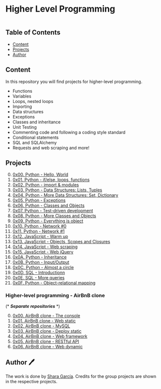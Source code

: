# Higher Level Programming

<p><img src="https://s3.amazonaws.com/intranet-projects-files/holbertonschool-higher-level_programming+/231/48a9fdbd67c84a328a9df9ec8d93b9ac2458ac37721d7d53e51a27fb2bdc5263.jpg" alt="" style=""></p>

## Table of Contents
* [Content](#content)
* [Projects](#projects)
* [Author](#id-section1)

## Content
In this repository you will find projects for higher-level programming.
- Functions
- Variables
- Loops, nested loops
- Importing
- Data structures
- Exceptions
- Classes and inheritance
- Unit Testing
- Commenting code and following a coding style standard
- Conditional statements
- SQL and SQLAlchemy
- Requests and web scraping and more!

## Projects
0. [0x00. Python - Hello, World](./0x00-python-hello_world/)
1. [0x01. Python - if/else, loops, functions](./0x01-python-if_else_loops_functions/)
2. [0x02. Python - import & modules](./0x02-python-import_modules/)
3. [0x03. Python - Data Structures: Lists, Tuples](./0x03-python-data_structures/)
4. [0x04. Python - More Data Structures: Set, Dictionary](./0x04-python-more_data_structures/)
5. [0x05. Python - Exceptions](./0x05-python-exceptions/)
6. [0x06. Python - Classes and Objects](./0x06-python-classes/)
7. [0x07. Python - Test-driven development](./0x07-python-test_driven_development/)
8. [0x08. Python - More Classes and Objects](./0x08-python-more_classes/)
9. [0x09. Python - Everything is object](./0x09-python-everything_is_object/)
10. [0x10. Python - Network #0](./0x10-python-network_0/)
11. [0x11. Python - Network #1](./0x11-python-network_1/)
12. [0x12. JavaScript - Warm up](./0x12-javascript-warm_up/)
13. [0x13. JavaScript - Objects, Scopes and Closures](./0x13-javascript_objects_scopes_closures/)
14. [0x14. JavaScript - Web scraping](./0x14-javascript-web_scraping/)
15. [0x15. JavaScript - Web jQuery](./0x15-javascript-web_jquery/)
16. [0x0A. Python - Inheritance](./0x0A-python-inheritance/)
17. [0x0B. Python - Input/Output](./0x0B-python-input_output/)
18. [0x0C. Python - Almost a circle](./0x0C-python-almost_a_circle/)
29. [0x0D. SQL - Introductionn](./0x0D-SQL_introduction/)
20. [0x0E. SQL - More queries](./0x0E-SQL_more_queries/)
21. [0x0F. Python - Object-relational mapping ](./0x0F-python-object_relational_mapping/)

### Higher-level programming - AirBnB clone
(* ***Separate repositories*** *)

0. [0x00. AirBnB clone - The console](https://github.com/SharaGB/AirBnB_clone)
1. [0x01. AirBnB clone - Web static](https://github.com/SharaGB/AirBnB_clone)
2. [0x02. AirBnB clone - MySQL](https://github.com/SharaGB/AirBnB_clone_v2)
3. [0x03. AirBnB clone - Deploy static](https://github.com/SharaGB/AirBnB_clone_v2)
4. [0x04. AirBnB clone - Web framework](https://github.com/SharaGB/AirBnB_clone_v2)
5. [0x05. AirBnB clone - RESTful API](https://github.com/SharaGB/AirBnB_clone_v3)
6. [0x06. AirBnB clone - Web dynamic](https://github.com/DaboRestrepo/AirBnB_clone_v4)

<div id='id-section1'/>

## Author 🖊
The work is done by <a href="https://www.linkedin.com/in/sharagb/" title="Shara García" target="_blank">Shara García</a>. Credits for the group projects are shown in the respective projects.
